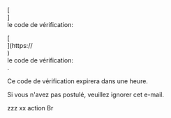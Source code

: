 [<br host>]<br action>le code de vérification:<br code>

[<br host>](https://<br host>)<br action>le code de vérification:<br code>.

Ce code de vérification expirera dans une heure.

Si vous n'avez pas postulé, veuillez ignorer cet e-mail.


zzz
xx
action
Br